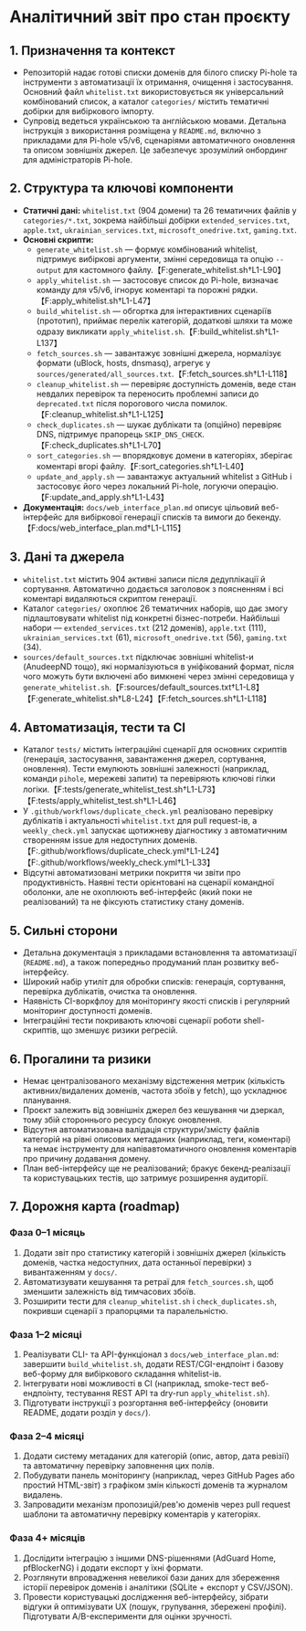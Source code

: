 # Аналітичний звіт про стан проєкту

## 1. Призначення та контекст
- Репозиторій надає готові списки доменів для білого списку Pi-hole та інструменти з автоматизації їх отримання, очищення і застосування. Основний файл `whitelist.txt` використовується як універсальний комбінований список, а каталог `categories/` містить тематичні добірки для вибіркового імпорту.
- Супровід ведеться українською та англійською мовами. Детальна інструкція з використання розміщена у `README.md`, включно з прикладами для Pi-hole v5/v6, сценаріями автоматичного оновлення та описом зовнішніх джерел. Це забезпечує зрозумілий онбординг для адміністраторів Pi-hole.

## 2. Структура та ключові компоненти
- **Статичні дані:** `whitelist.txt` (904 домени) та 26 тематичних файлів у `categories/*.txt`, зокрема найбільші добірки `extended_services.txt`, `apple.txt`, `ukrainian_services.txt`, `microsoft_onedrive.txt`, `gaming.txt`.
- **Основні скрипти:**
  - `generate_whitelist.sh` — формує комбінований whitelist, підтримує вибіркові аргументи, змінні середовища та опцію `--output` для кастомного файлу.【F:generate_whitelist.sh†L1-L90】
  - `apply_whitelist.sh` — застосовує список до Pi-hole, визначає команду для v5/v6, ігнорує коментарі та порожні рядки.【F:apply_whitelist.sh†L1-L47】
  - `build_whitelist.sh` — обгортка для інтерактивних сценаріїв (прототип), приймає перелік категорій, додаткові шляхи та може одразу викликати `apply_whitelist.sh`.【F:build_whitelist.sh†L1-L137】
  - `fetch_sources.sh` — завантажує зовнішні джерела, нормалізує формати (uBlock, hosts, dnsmasq), агрегує у `sources/generated/all_sources.txt`.【F:fetch_sources.sh†L1-L118】
  - `cleanup_whitelist.sh` — перевіряє доступність доменів, веде стан невдалих перевірок та переносить проблемні записи до `deprecated.txt` після порогового числа помилок.【F:cleanup_whitelist.sh†L1-L125】
  - `check_duplicates.sh` — шукає дублікати та (опційно) перевіряє DNS, підтримує прапорець `SKIP_DNS_CHECK`.【F:check_duplicates.sh†L1-L70】
  - `sort_categories.sh` — впорядковує домени в категоріях, зберігає коментарі вгорі файлу.【F:sort_categories.sh†L1-L40】
  - `update_and_apply.sh` — завантажує актуальний whitelist з GitHub і застосовує його через локальний Pi-hole, логуючи операцію.【F:update_and_apply.sh†L1-L43】
- **Документація:** `docs/web_interface_plan.md` описує цільовий веб-інтерфейс для вибіркової генерації списків та вимоги до бекенду.【F:docs/web_interface_plan.md†L1-L115】

## 3. Дані та джерела
- `whitelist.txt` містить 904 активні записи після дедуплікації й сортування. Автоматично додається заголовок з поясненням і всі коментарі видаляються скриптом генерації.
- Каталог `categories/` охоплює 26 тематичних наборів, що дає змогу підлаштовувати whitelist під конкретні бізнес-потреби. Найбільші набори — `extended_services.txt` (212 доменів), `apple.txt` (111), `ukrainian_services.txt` (61), `microsoft_onedrive.txt` (56), `gaming.txt` (34).
- `sources/default_sources.txt` підключає зовнішні whitelist-и (AnudeepND тощо), які нормалізуються в уніфікований формат, після чого можуть бути включені або вимкнені через змінні середовища у `generate_whitelist.sh`.【F:sources/default_sources.txt†L1-L8】【F:generate_whitelist.sh†L8-L24】【F:fetch_sources.sh†L1-L118】

## 4. Автоматизація, тести та CI
- Каталог `tests/` містить інтеграційні сценарії для основних скриптів (генерація, застосування, завантаження джерел, сортування, оновлення). Тести емулюють зовнішні залежності (наприклад, команди `pihole`, мережеві запити) та перевіряють ключові гілки логіки.【F:tests/generate_whitelist_test.sh†L1-L73】【F:tests/apply_whitelist_test.sh†L1-L46】
- У `.github/workflows/duplicate_check.yml` реалізовано перевірку дублікатів і актуальності `whitelist.txt` для pull request-ів, а `weekly_check.yml` запускає щотижневу діагностику з автоматичним створенням issue для недоступних доменів.【F:.github/workflows/duplicate_check.yml†L1-L24】【F:.github/workflows/weekly_check.yml†L1-L33】
- Відсутні автоматизовані метрики покриття чи звіти про продуктивність. Наявні тести орієнтовані на сценарії командної оболонки, але не охоплюють веб-інтерфейс (який поки не реалізований) та не фіксують статистику стану доменів.

## 5. Сильні сторони
- Детальна документація з прикладами встановлення та автоматизації (`README.md`), а також попередньо продуманий план розвитку веб-інтерфейсу.
- Широкий набір утиліт для обробки списків: генерація, сортування, перевірка дублікатів, очистка та оновлення.
- Наявність CI-воркфлоу для моніторингу якості списків і регулярний моніторинг доступності доменів.
- Інтеграційні тести покривають ключові сценарії роботи shell-скриптів, що зменшує ризики регресій.

## 6. Прогалини та ризики
- Немає централізованого механізму відстеження метрик (кількість активних/видалених доменів, частота збоїв у fetch), що ускладнює планування.
- Проєкт залежить від зовнішніх джерел без кешування чи дзеркал, тому збій стороннього ресурсу блокує оновлення.
- Відсутня автоматизована валідація структури/змісту файлів категорій на рівні описових метаданих (наприклад, теги, коментарі) та немає інструменту для напівавтоматичного оновлення коментарів про причину додавання домену.
- План веб-інтерфейсу ще не реалізований; бракує бекенд-реалізації та користувацьких тестів, що затримує розширення аудиторії.

## 7. Дорожня карта (roadmap)
### Фаза 0–1 місяць
1. Додати звіт про статистику категорій і зовнішніх джерел (кількість доменів, частка недоступних, дата останньої перевірки) з вивантаженням у `docs/`.
2. Автоматизувати кешування та ретраї для `fetch_sources.sh`, щоб зменшити залежність від тимчасових збоїв.
3. Розширити тести для `cleanup_whitelist.sh` і `check_duplicates.sh`, покривши сценарії з прапорцями та паралельністю.

### Фаза 1–2 місяці
1. Реалізувати CLI- та API-функціонал з `docs/web_interface_plan.md`: завершити `build_whitelist.sh`, додати REST/CGI-ендпоінт і базову веб-форму для вибіркового складання whitelist-ів.
2. Інтегрувати нові можливості в CI (наприклад, smoke-тест веб-ендпоінту, тестування REST API та dry-run `apply_whitelist.sh`).
3. Підготувати інструкції з розгортання веб-інтерфейсу (оновити README, додати розділ у `docs/`).

### Фаза 2–4 місяці
1. Додати систему метаданих для категорій (опис, автор, дата ревізії) та автоматичну перевірку заповнення цих полів.
2. Побудувати панель моніторингу (наприклад, через GitHub Pages або простий HTML-звіт) з графіком змін кількості доменів та журналом видалень.
3. Запровадити механізм пропозицій/рев'ю доменів через pull request шаблони та автоматичну перевірку коментарів у категоріях.

### Фаза 4+ місяців
1. Дослідити інтеграцію з іншими DNS-рішеннями (AdGuard Home, pfBlockerNG) і додати експорт у їхні формати.
2. Розглянути впровадження невеликої бази даних для збереження історії перевірок доменів і аналітики (SQLite + експорт у CSV/JSON).
3. Провести користувацькі дослідження веб-інтерфейсу, зібрати відгуки й оптимізувати UX (пошук, групування, збережені профілі). Підготувати A/B-експерименти для оцінки зручності.
